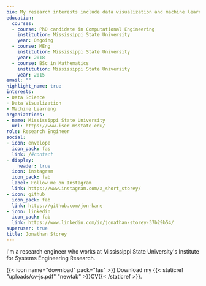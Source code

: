 ```yaml
---
bio: My research interests include data visualization and machine learning.
education:
  courses:
  - course: PhD candidate in Computational Engineering
    institution: Mississippi State University
    year: Ongoing
  - course: MEng
    institution: Mississippi State University
    year: 2018
  - course: BSc in Mathematics
    institution: Mississippi State University
    year: 2015
email: ""
highlight_name: true
interests:
- Data Science
- Data Visualization
- Machine Learning
organizations:
- name: Mississippi State University
  url: https://www.iser.msstate.edu/
role: Research Engineer
social:
- icon: envelope
  icon_pack: fas
  link: /#contact
- display:
    header: true
  icon: instagram
  icon_pack: fab
  label: Follow me on Instagram
  link: https://www.instagram.com/a_short_storey/
- icon: github
  icon_pack: fab
  link: https://github.com/jon-kane
- icon: linkedin
  icon_pack: fab
  link: https://www.linkedin.com/in/jonathan-storey-37b29b54/
superuser: true
title: Jonathan Storey
---
```


I'm a research engineer who works at Mississippi State University's Institute for Systems Engineering Research. 

{{< icon name="download" pack="fas" >}} Download my {{< staticref "uploads/cv-js.pdf" "newtab" >}}CV{{< /staticref >}}.
